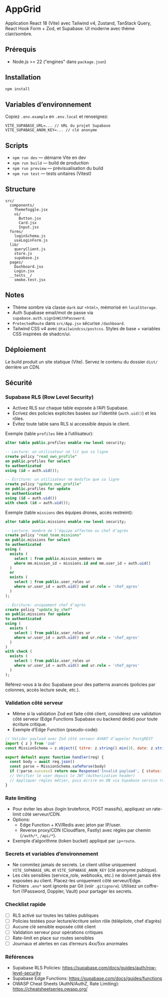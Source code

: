 # AppGrid

Application React 18 (Vite) avec Tailwind v4, Zustand, TanStack Query, React Hook Form + Zod, et Supabase. UI moderne avec thème clair/sombre.

## Prérequis

- Node.js >= 22 ("engines" dans `package.json`)

## Installation

```bash
npm install
```

## Variables d’environnement

Copiez `.env.example` en `.env.local` et renseignez:

```
VITE_SUPABASE_URL=... // URL du projet Supabase
VITE_SUPABASE_ANON_KEY=... // clé anonyme
```

## Scripts

- `npm run dev` — démarre Vite en dev
- `npm run build` — build de production
- `npm run preview` — prévisualisation du build
- `npm run test` — tests unitaires (Vitest)

## Structure

```
src/
  components/
    ThemeToggle.jsx
    ui/
      Button.jsx
      Card.jsx
      Input.jsx
  forms/
    loginSchema.js
    useLoginForm.js
  lib/
    queryClient.js
    store.js
    supabase.js
  pages/
    Dashboard.jsx
    Login.jsx
  __tests__/
    smoke.test.jsx
```

## Notes

- Thème sombre via classe `dark` sur `<html>`, mémorisé en `localStorage`.
- Auth Supabase email/mot de passe via `supabase.auth.signInWithPassword`.
- `ProtectedRoute` dans `src/App.jsx` sécurise `/dashboard`.
- Tailwind CSS v4 avec `@tailwindcss/postcss`. Styles de base + variables CSS inspirées de shadcn/ui.

## Déploiement

Le build produit un site statique (Vite). Servez le contenu du dossier `dist/` derrière un CDN.

## Sécurité

### Supabase RLS (Row Level Security)
- Activez RLS sur chaque table exposée à l’API Supabase.
- Écrivez des policies explicites basées sur l’identité (`auth.uid()`) et les rôles.
- Évitez toute table sans RLS si accessible depuis le client.

Exemple (table `profiles` liée à l’utilisateur):

```sql
alter table public.profiles enable row level security;

-- Lecture: un utilisateur ne lit que sa ligne
create policy "read_own_profile"
on public.profiles for select
to authenticated
using (id = auth.uid());

-- Écriture: un utilisateur ne modifie que sa ligne
create policy "update_own_profile"
on public.profiles for update
to authenticated
using (id = auth.uid())
with check (id = auth.uid());
```

Exemple (table `missions` des équipes drones, accès restreint):

```sql
alter table public.missions enable row level security;

-- Lecture: membre de l’équipe affectée ou chef d’agrès
create policy "read_team_missions"
on public.missions for select
to authenticated
using (
  exists (
    select 1 from public.mission_members mm
    where mm.mission_id = missions.id and mm.user_id = auth.uid()
  )
  or
  exists (
    select 1 from public.user_roles ur
    where ur.user_id = auth.uid() and ur.role = 'chef_agres'
  )
);

-- Écriture: uniquement chef d’agrès
create policy "update_by_chef"
on public.missions for update
to authenticated
using (
  exists (
    select 1 from public.user_roles ur
    where ur.user_id = auth.uid() and ur.role = 'chef_agres'
  )
)
with check (
  exists (
    select 1 from public.user_roles ur
    where ur.user_id = auth.uid() and ur.role = 'chef_agres'
  )
);
```

Référez-vous à la doc Supabase pour des patterns avancés (policies par colonnes, accès lecture seule, etc.).

### Validation côté serveur
- Même si la validation Zod est faite côté client, considérez une validation côté serveur (Edge Functions Supabase ou backend dédié) pour toute écriture critique.
- Exemple d’Edge Function (pseudo-code):

```js
// Valider payload avec Zod côté serveur AVANT d’appeler PostgREST
import { z } from 'zod'
const MissionSchema = z.object({ titre: z.string().min(3), date: z.string(), zone: z.string() })

export default async function handler(req) {
  const body = await req.json()
  const parse = MissionSchema.safeParse(body)
  if (!parse.success) return new Response('Invalid payload', { status: 400 })
  // Vérifier le user depuis le JWT (Authorization header)
  // Appliquer règles métier, puis écrire en DB via Supabase service role (jamais côté client)
}
```

### Rate limiting
- Pour éviter les abus (login bruteforce, POST massifs), appliquez un rate-limit côté serveur/CDN.
- Options:
  - Edge Function + KV/Redis avec jeton par IP/user.
  - Reverse proxy/CDN (Cloudflare, Fastly) avec règles par chemin (`/auth/*`, `/api/*`).
- Exemple d’algorithme (token bucket) appliqué par `ip+route`.

### Secrets et variables d’environnement
- Ne commitez jamais de secrets. Le client utilise uniquement `VITE_SUPABASE_URL` et `VITE_SUPABASE_ANON_KEY` (clé anonyme publique).
- Les clés sensibles (service_role, webhooks, etc.) ne doivent jamais être exposées au client. Placez-les uniquement côté serveur/Edge.
- Fichiers `.env*` sont ignorés par Git (voir `.gitignore`). Utilisez un coffre-fort (1Password, Doppler, Vault) pour partager les secrets.

### Checklist rapide
- [ ] RLS activé sur toutes les tables publiques
- [ ] Policies testées pour lecture/écriture selon rôle (télépilote, chef d’agrès)
- [ ] Aucune clé sensible exposée côté client
- [ ] Validation serveur pour opérations critiques
- [ ] Rate-limit en place sur routes sensibles
- [ ] Journaux et alertes en cas d’erreurs 4xx/5xx anormales

### Références
- Supabase RLS Policies: https://supabase.com/docs/guides/auth/row-level-security
- Supabase Edge Functions: https://supabase.com/docs/guides/functions
- OWASP Cheat Sheets (AuthN/AuthZ, Rate Limiting): https://cheatsheetseries.owasp.org/
